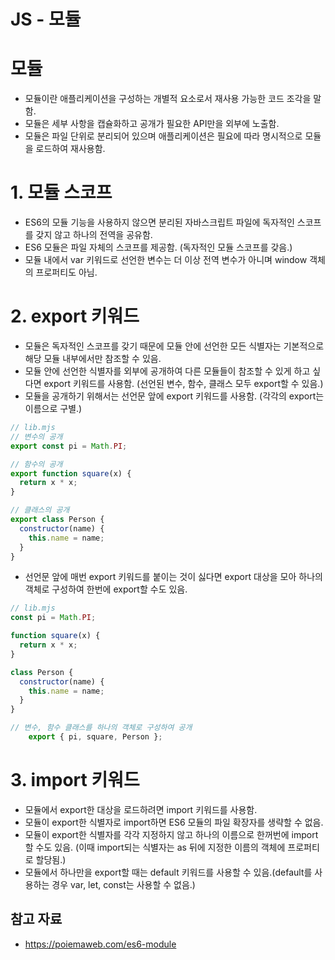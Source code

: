 # JS - 모듈

# 모듈

- 모듈이란 애플리케이션을 구성하는 개별적 요소로서 재사용 가능한 코드 조각을 말함.
- 모듈은 세부 사항을 캡슐화하고 공개가 필요한 API만을 외부에 노출함.
- 모듈은 파일 단위로 분리되어 있으며 애플리케이션은 필요에 따라 명시적으로 모듈을 로드하여 재사용함.

# 1. 모듈 스코프

- ES6의 모듈 기능을 사용하지 않으면 분리된 자바스크립트 파일에 독자적인 스코프를 갖지 않고 하나의 전역을 공유함.
- ES6 모듈은 파일 자체의 스코프를 제공함. (독자적인 모듈 스코프를 갖음.)
- 모듈 내에서 var 키워드로 선언한 변수는 더 이상 전역 변수가 아니며 window 객체의 프로퍼티도 아님.

# 2. export 키워드

- 모듈은 독자적인 스코프를 갖기 때문에 모듈 안에 선언한 모든 식별자는 기본적으로 해당 모듈 내부에서만 참조할 수 있음.
- 모듈 안에 선언한 식별자를 외부에 공개하여 다른 모듈들이 참조할 수 있게 하고 싶다면 export 키워드를 사용함. (선언된 변수, 함수, 클래스 모두 export할 수 있음.)
- 모듈을 공개하기 위해서는 선언문 앞에 export 키워드를 사용함. (각각의 export는 이름으로 구별.)

```jsx
// lib.mjs
// 변수의 공개
export const pi = Math.PI;

// 함수의 공개
export function square(x) {
  return x * x;
}

// 클래스의 공개
export class Person {
  constructor(name) {
    this.name = name;
  }
}
```

- 선언문 앞에 매번 export 키워드를 붙이는 것이 싫다면 export 대상을 모아 하나의 객체로 구성하여 한번에 export할 수도 있음.

```jsx
// lib.mjs
const pi = Math.PI;

function square(x) {
  return x * x;
}

class Person {
  constructor(name) {
    this.name = name;
  }
}

// 변수, 함수 클래스를 하나의 객체로 구성하여 공개
	export { pi, square, Person };
```

# 3. import 키워드

- 모듈에서 export한 대상을 로드하려면 import 키워드를 사용함.
- 모듈이 export한 식별자로 import하면 ES6 모듈의 파일 확장자를 생략할 수 없음.
- 모듈이 export한 식별자를 각각 지정하지 않고 하나의 이름으로 한꺼번에 import할 수도 있음. (이때 import되는 식별자는 as 뒤에 지정한 이름의 객체에 프로퍼티로 할당됨.)
- 모듈에서 하나만을 export할 때는 default 키워드를 사용할 수 있음.(default를 사용하는 경우 var, let, const는 사용할 수 없음.)

## 참고 자료

- https://poiemaweb.com/es6-module